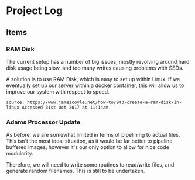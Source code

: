 # Project Log
## Items
### RAM Disk
The current setup has a number of big issues, mostly revolving around hard disk usage being slow, and too many writes causing
problems with SSDs.

A solution is to use RAM Disk, which is easy to set up within Linux. If we eventually set up our server within a docker container,
this will allow us to improve our system with respect to speed.

``` source: https://www.jamescoyle.net/how-to/943-create-a-ram-disk-in-linux Accessed 31st Oct 2017 at 11:14am. ```

### Adams Processor Update
As before, we are somewhat limited in terms of pipelining to actual files. This isn't the most ideal situation, as it would be
far better to pipeline buffered images, however it's our only option to allow for nice code modularity.

Therefore, we will need to write some routines to read/write files, and generate random filenames. This is still to be undertaken.
